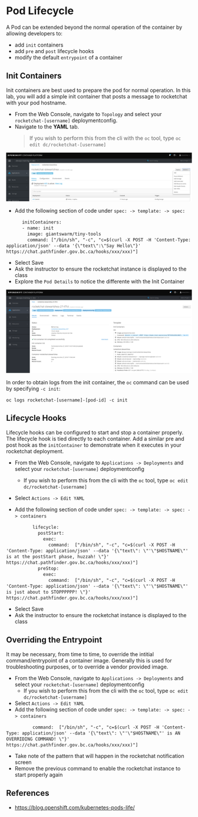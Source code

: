 # Pod Lifecycle
A Pod can be extended beyond the normal operation of the container by allowing developers to: 
- add `init` containers
- add `pre` and `post` lifecycle hooks
- modify the default `entrypoint` of a container

## Init Containers
Init containers are best used to prepare the pod for normal operation. In this lab, you will add a simple init container that posts a message to rocketchat with your pod hostname.

- From the Web Console, navigate to `Topology` and select your `rocketchat-[username]` deploymentconfig.
- Navigate to the __YAML__ tab.
  > If you wish to perform this from the cli with the `oc` tool, type `oc edit dc/rocketchat-[username]`


![](../assets/openshift101_ss/12_pod_lifecycle_01.png)

- Add the following section of code under `spec: -> template: -> spec:`

```
      initContainers:
      - name: init
        image: giantswarm/tiny-tools
        command: ["/bin/sh", "-c", "c=$(curl -X POST -H 'Content-Type: application/json' --data '{\"text\":\"Say Hello\"}' https://chat.pathfinder.gov.bc.ca/hooks/xxx/xxx)"]
```

- Select Save
- Ask the instructor to ensure the rocketchat instance is displayed to the class
- Explore the `Pod Details` to notice the differente with the Init Container 

![](../assets/openshift101_ss/12_pod_lifecycle_02.png)

In order to obtain logs from the init container, the `oc` command can be used by specifying `-c init`: 

```
oc logs rocketchat-[username]-[pod-id] -c init
```

## Lifecycle Hooks
Lifecycle hooks can be configured to start and stop a container properly. The lifecycle hook is tied directly to each container. Add a similar pre and post hook as the `initContainer` to demonstrate when it executes in your rocketchat deployment. 

- From the Web Console, navigate to `Applications -> Deployments` and select your `rocketchat-[username]` deploymentconfig
    - If you wish to perform this from the cli with the `oc` tool, type `oc edit dc/rocketchat-[username]`
- Select `Actions -> Edit YAML`

- Add the following section of code under `spec: -> template: -> spec: -> containers`

```
          lifecycle:
            postStart:
              exec:
                command:  ["/bin/sh", "-c", "c=$(curl -X POST -H 'Content-Type: application/json' --data '{\"text\": \"'\"$HOSTNAME\"' is at the postStart phase, huzzah! \"}' https://chat.pathfinder.gov.bc.ca/hooks/xxx/xxx)"]
            preStop:
              exec:
                command:  ["/bin/sh", "-c", "c=$(curl -X POST -H 'Content-Type: application/json' --data '{\"text\": \"'\"$HOSTNAME\"' is just about to STOPPPPPP! \"}' https://chat.pathfinder.gov.bc.ca/hooks/xxx/xxx)"]
```

- Select Save
- Ask the instructor to ensure the rocketchat instance is displayed to the class



## Overriding the Entrypoint 
It may be necessary, from time to time, to override the intitial command/entrypoint of a container image. Generally this is used for troubleshooting purposes, or to override a vendor provided image. 


- From the Web Console, navigate to `Applications -> Deployments` and select your `rocketchat-[username]` deploymentconfig
    - If you wish to perform this from the cli with the `oc` tool, type `oc edit dc/rocketchat-[username]`
- Select `Actions -> Edit YAML`
- Add the following section of code under `spec: -> template: -> spec: -> containers`

```
          command:  ["/bin/sh", "-c", "c=$(curl -X POST -H 'Content-Type: application/json' --data '{\"text\": \"'\"$HOSTNAME\"' is AN OVERRIDING COMMAND! \"}' https://chat.pathfinder.gov.bc.ca/hooks/xxx/xxx)"]
```
- Take note of the pattern that will happen in the rocketchat notification screen
- Remove the previous command to enable the rocketchat instance to start properly again

## References
- https://blog.openshift.com/kubernetes-pods-life/

